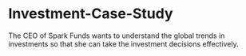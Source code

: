 # Investment-Case-Study
The CEO of Spark Funds wants to understand the global trends in investments so that she can take the investment decisions effectively.

